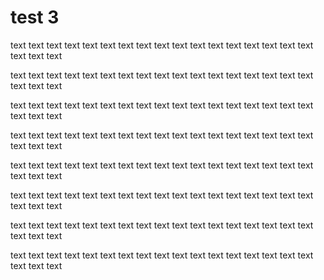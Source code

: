 # test 3

text text text text 
text text text text 
text text text text 
text text text text 
text text text text 



text text text text 
text text text text 
text text text text 
text text text text 
text text text text 



text text text text 
text text text text 
text text text text 
text text text text 
text text text text 



text text text text 
text text text text 
text text text text 
text text text text 
text text text text 



text text text text 
text text text text 
text text text text 
text text text text 
text text text text 



text text text text 
text text text text 
text text text text 
text text text text 
text text text text 



text text text text 
text text text text 
text text text text 
text text text text 
text text text text 



text text text text 
text text text text 
text text text text 
text text text text 
text text text text 
